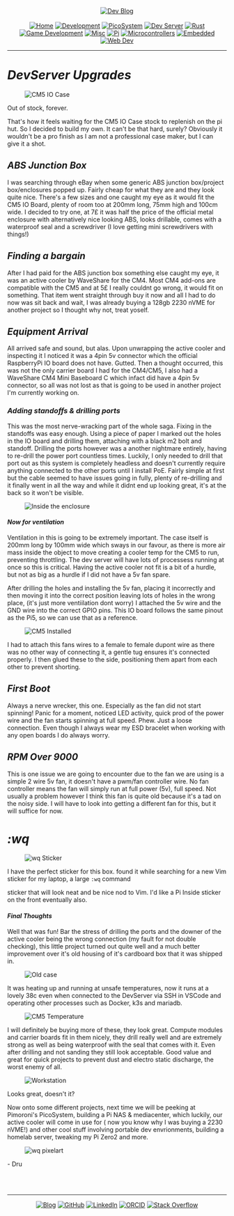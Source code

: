 <!-- Header -->
<link rel="stylesheet" href="../../assets/css/style.css"/>
<div align="center">    
  <a href="../"><img alt="Dev Blog" src="https://img.shields.io/badge/-Developer%20Blog-FE7A16?&logo=git&logoColor=white"></a><br><br></div> 

<div align="center"><a href="../"><img alt="Home" src="https://img.shields.io/badge/-Home-151515?&logo=Arduino&logoColor=C51A4A"></a> <a href="./development"><img alt="Development" src="https://img.shields.io/badge/-Development-151515?&logo=git&logoColor=C51A4A"></a> <a href="./picosystem"><img alt="PicoSystem" src="https://img.shields.io/badge/-PicoSystem-151515?&logo=raspberrypi&logoColor=C51A4A"></a> <a href="./devserver"><img alt="Dev Server" src="https://img.shields.io/badge/-Dev%20Server-151515?&logo=Ubuntu&logoColor=C51A4A"></a> <a href="./rust"><img alt="Rust" src="https://img.shields.io/badge/-Rust-151515?&logo=rust&logoColor=C51A4A"></a> <a href="./gamedev"><img alt="Game Development" src="https://img.shields.io/badge/-Game%20Development-151515?&logo=steam&logoColor=C51A4A"></a> <a href="./misc"><img alt="Misc" src="https://img.shields.io/badge/-Misc-151515?&logo=Ubuntu&logoColor=C51A4A"></a> <a href="./raspberrypi"><img alt="Pi" src="https://img.shields.io/badge/-Raspberry%20Pi-151515?&logo=Raspberry-Pi&logoColor=C51A4A"></a>
<a href="./microcontrollers"><img alt="Microcontrollers" src="https://img.shields.io/badge/-Microcontrollers-151515?&logo=Arduino&logoColor=FE7A16"></a>
<a href="./embedded"><img alt="Embedded" src="https://img.shields.io/badge/-Embedded-151515?&logo=C&logoColor=8a3f8f"></a>
<a href="./webdev"><img alt="Web Dev" src="https://img.shields.io/badge/-Web%20Development-151515?&logo=html5&logoColor=DD4814"></a></div>
<hr>
<div id="blog-post">
<!-- Main --> 




<h1
id="devserverupgrades"><em>DevServer Upgrades</em></h1>

<figure>
<img src="{{ site.baseurl }}/devserver/img/cm5iocase.png" alt="CM5 IO Case" />
</figure>

<p>Out of stock, forever. </p>

<p>That's how it feels waiting for the CM5 IO Case stock to replenish on the pi hut. So I decided to build my own. It can't be that hard, surely? Obviously it wouldn't be a pro finish as I am not a professional case maker, but I can give it a shot.</p>

<h2 id="absjunctionbox"><em>ABS Junction Box</em></h2>
<p>I was searching through eBay when some generic ABS junction box/project box/enclosures popped up. Fairly cheap for what they are and they look quite nice. There's a few sizes and one caught my eye as it would fit the CM5 IO Board, plenty of room too at 200mm long, 75mm high and 100cm wide. I decided to try one, at 7£ it was half the price of the official metal enclosure with alternatively nice looking ABS, looks drillable, comes with a waterproof seal and a screwdriver (I love getting mini screwdrivers with things!)</p>

<h2 id="findingabargain"><em>Finding a bargain</em></h2>
<p>After I had paid for the ABS junction box something else caught my eye, it was an active cooler by WaveShare for the CM4. Most CM4 add-ons are compatible with the CM5 and at 5£ I really couldnt go wrong, it would fit on something. That item went straight through buy it now and all I had to do now was sit back and wait, I was already buying a 128gb 2230 nVME for another project so I thought why not, treat yoself.</p>

<h2 id="equipmentarrival"><em>Equipment Arrival</em></h2>
<p>All arrived safe and sound, but alas. Upon unwrapping the active cooler and inspecting it I noticed it was a 4pin 5v connector which the official RaspberryPi IO board does not have. Gutted. Then a thought occurred, this was not the only carrier board I had for the CM4/CM5, I also had a WaveShare CM4 Mini Baseboard C which infact did have a 4pin 5v connector, so all was not lost as that is going to be used in another project I'm currently working on.</p>

<h3 id="standoffs"><em>Adding standoffs &amp; drilling ports</em></h3>
<p>This was the most nerve-wracking part of the whole saga. Fixing in the standoffs was easy enough. Using a piece of paper I marked out the holes in the IO board and drilling them, attaching with a black m2 bolt and standoff. Drilling the ports however was a another nightmare entirely, having to re-drill the power port countless times. Luckily, I only needed to drill that port out as this system is completely headless and doesn't currently require anything connected to the other ports until I install PoE. Fairly simple at first but the cable seemed to have issues going in fully, plenty of re-drilling and it finally went in all the way and while it didnt end up looking great, it's at the back so it won't be visible.</p>

<figure>
<img src="{{ site.baseurl }}/devserver/img/absinside.jpeg" alt="Inside the enclosure" />
</figure>

<h4 id="ventilation"><em>Now for ventilation</em></h4>
<p>Ventilation in this is going to be extremely important. The case itself is 200mm long by 100mm wide which sways in our favour, as there is more air mass inside the object to move creating a cooler temp for the CM5 to run, preventing throttling. The dev server will have lots of processess running at once so this is critical. Having the active cooler not fit is a bit of a hurdle, but not as big as a hurdle if I did not have a 5v fan spare.</p>

<p>After drilling the holes and installing the 5v fan, placing it incorrectly and then moving it into the correct position leaving lots of holes in the wrong place, (it's just more ventiilation dont worry) I attached the 5v wire and the GND wire into the correct GPIO pins. This IO board follows the same pinout as the Pi5, so we can use that as a reference.</p>

<figure>
<img src="{{ site.baseurl }}/devserver/img/cm5-fitted.jpeg" alt="CM5 Installed" />
</figure>

<p>I had to attach this fans wires to a female to female dupont wire as there was no other way of connecting it, a gentle tug ensures it's connected properly. I then glued these to the side, positioning them apart from each other to prevent shorting.</p>

<h2 id="firstboot"><em>First Boot</em></h2>

<p>Always a nerve wrecker, this one. Especially as the fan did not start spinning! Panic for a moment, noticed LED activity, quick prod of the power wire and the fan starts spinning at full speed. Phew. Just a loose connection. Even though I always wear my ESD bracelet when working with any open boards I do always worry.</p>

<h2 id="fullspeed"><em>RPM Over 9000</em></h2>

<p>This is one issue we are going to encounter due to the fan we are using is a simple 2 wire 5v fan, it doesn't have a pwm/fan controller wire. No fan controller means the fan will simply run at full power (5v), full speed. Not usually a problem however I think this fan is quite old because it's a tad on the noisy side. I will have to look into getting a different fan for this, but it will suffice for now.</p>

<h1 id="wq"><em>:wq</em></h1>
<figure>
<img src="{{ site.baseurl }}/devserver/img/wqsticker.jpeg" alt="wq Sticker" />
</figure>

<p>I have the perfect sticker for this box. found it while searching for a new Vim sticker for my laptop, a large <code>:wq</code> command</p> sticker that will look neat and be nice nod to Vim. I'd like a Pi Inside sticker on the front eventually also. 

<h4 id="final-thoughts"><em>Final Thoughts</em></h4>
<p>Well that was fun! Bar the stress of drilling the ports and the downer of the active cooler being the wrong connection (my fault for not double checking), this little project turned out quite well and a much better improvement over it's old housing of it's cardboard box that it was shipped in.</p>

<figure>
<img src="{{ site.baseurl }}/devserver/img/oldcase.jpeg" alt="Old case" />
</figure>

<p> It was heating up and running at unsafe temperatures, now it runs at a lovely 38c even when connected to the DevServer via SSH in VSCode and operating other processes such as Docker, k3s and mariadb.</p>

<figure>
<img src="{{ site.baseurl }}/devserver/img/cm5temp.png" alt="CM5 Temperature" />
</figure>

<p>I will definitely be buying more of these, they look great. Compute modules and carrier boards fit in them nicely, they drill really well and are extremely strong as well as being waterproof with the seal that comes with it. Even after drilling and not sanding they still look acceptable. Good value and great for quick projects to prevent dust and electro static discharge, the worst enemy of all. </p>

<figure>
<img src="{{ site.baseurl }}/devserver/img/devserver.jpeg" alt="Workstation" />
</figure>

<p>Looks great, doesn't it?<br>
<p>Now onto some different projects, next time we will be peeking at Pimoroni's PicoSystem, building a Pi NAS &amp; mediacenter, which luckily, our active cooler will come in use for ( now you know why I was buying a 2230 nVME!) and other cool stuff involving portable dev envrionments, building a homelab server, tweaking my Pi Zero2 and more.</p> 

<figure>
<img src="{{ site.baseurl }}/devserver/img/wq.png" alt="wq pixelart" />
</figure>
<p>
- Dru</p>


<br>
<!-- Footer -->


<br>
<div align="center"><hr>
  <a href="../"><img alt="Blog" src="https://img.shields.io/badge/-Developer%20Blog-DD4814?style=flat-square&logo=github&logoColor=black"></a> 
  <a href="https://github.com/dntstck"><img alt="GitHub" src="https://img.shields.io/badge/-@dntstck-181717?style=flat-square&logo=GitHub&logoColor=white"></a> 
  <a href="https://www.linkedin.com/in/drudelarosa"><img alt="LinkedIn" src="https://img.shields.io/badge/-LinkedIn-0077B5?style=flat-square&logo=Linkedin&logoColor=white"></a> 
  <a href="https://orcid.org/0009-0003-6755-7655"><img alt="ORCID" src="https://img.shields.io/badge/-ORCID-A6CE39?style=flat-square&logo=ORCID&logoColor=white"></a> 
  <a href="https://stackoverflow.com/users/28874348/dru-delarosa"><img alt="Stack Overflow" src="https://img.shields.io/badge/-Stack%20Overflow-FE7A16?style=flat-square&logo=Stack-Overflow&logoColor=white"></a>
</div>

